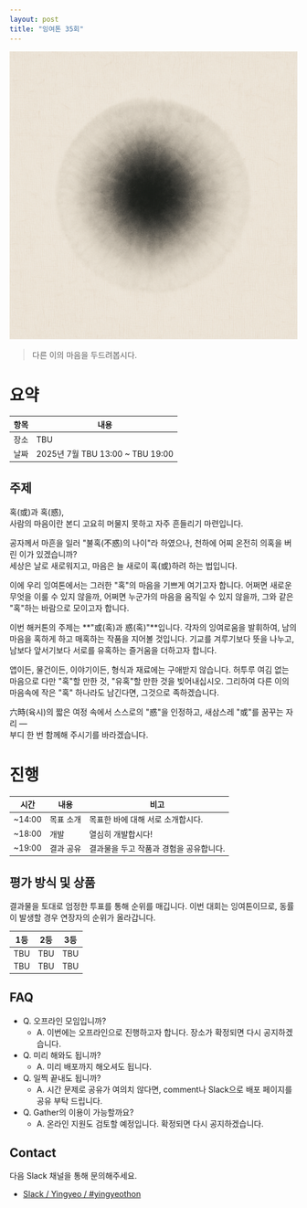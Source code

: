 ```yaml
---
layout: post
title: "잉여톤 35회"
---
```


![혹/惑이라는 주제와 고요히 마음을 두드리는 느낌](/images/35/title.png)

> 다른 이의 마음을 두드려봅시다.

# 요약

| 항목 | 내용                             |
| ---- | -------------------------------- |
| 장소 | TBU                              |
| 날짜 | 2025년 7월 TBU 13:00 ~ TBU 19:00 |

## 주제

혹(或)과 혹(惑),  
사람의 마음이란 본디 고요히 머물지 못하고 자주 흔들리기 마련입니다.

공자께서 마흔을 일러 "불혹(不惑)의 나이"라 하였으나, 천하에 어찌 온전히 의혹을 버린 이가 있겠습니까?  
세상은 날로 새로워지고, 마음은 늘 새로이 혹(或)하려 하는 법입니다.

이에 우리 잉여톤에서는 그러한 "혹"의 마음을 기쁘게 여기고자 합니다. 어쩌면 새로운 무엇을 이룰 수 있지 않을까, 어쩌면 누군가의 마음을 움직일 수 있지 않을까, 그와 같은 "혹"하는 바람으로 모이고자 합니다.

이번 해커톤의 주제는 **"或(혹)과 惑(혹)"**입니다. 각자의 잉여로움을 발휘하여, 남의 마음을 혹하게 하고 매혹하는 작품을 지어볼 것입니다. 기교를 겨루기보다 뜻을 나누고, 남보다 앞서기보다 서로를 유혹하는 즐거움을 더하고자 합니다.

앱이든, 물건이든, 이야기이든, 형식과 재료에는 구애받지 않습니다. 허투루 여김 없는 마음으로 다만 "혹"할 만한 것, "유혹"할 만한 것을 빚어내십시오. 그리하여 다른 이의 마음속에 작은 "혹" 하나라도 남긴다면, 그것으로 족하겠습니다.

六時(육시)의 짧은 여정 속에서 스스로의 "惑"을 인정하고, 새삼스레 "或"를 꿈꾸는 자리 —  
부디 한 번 함께해 주시기를 바라겠습니다.

# 진행

| 시간   | 내용      | 비고                                    |
| ------ | --------- | --------------------------------------- |
| ~14:00 | 목표 소개 | 목표한 바에 대해 서로 소개합시다.       |
| ~18:00 | 개발      | 열심히 개발합시다!                      |
| ~19:00 | 결과 공유 | 결과물을 두고 작품과 경험을 공유합니다. |

## 평가 방식 및 상품

결과물을 토대로 엄정한 투표를 통해 순위를 매깁니다. 이번 대회는 잉여톤이므로, 동률이 발생할 경우 연장자의 순위가 올라갑니다.

| 1등 | 2등 | 3등 |
| --- | --- | --- |
| TBU | TBU | TBU |
| TBU | TBU | TBU |

## FAQ

- Q. 오프라인 모임입니까?
  - A. 이번에는 오프라인으로 진행하고자 합니다. 장소가 확정되면 다시 공지하겠습니다.
- Q. 미리 해와도 됩니까?
  - A. 미리 배포까지 해오셔도 됩니다.
- Q. 일찍 끝내도 됩니까?
  - A. 시간 문제로 공유가 여의치 않다면, comment나 Slack으로 배포 페이지를 공유 부탁 드립니다.
- Q. Gather의 이용이 가능할까요?
  - A. 온라인 지원도 검토할 예정입니다. 확정되면 다시 공지하겠습니다.

## Contact

다음 Slack 채널을 통해 문의해주세요.

- [Slack / Yingyeo / #yingyeothon](https://yingyeo.slack.com/archives/CKVC3819C)
